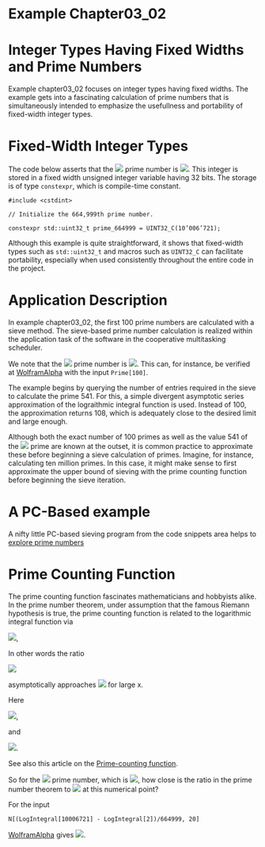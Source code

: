 # Example Chapter03_02
# Integer Types Having Fixed Widths and Prime Numbers

Example chapter03_02 focuses on integer types having fixed widths.
The example gets into a fascinating calculation of prime numbers
that is simultaneously intended to emphasize the usefullness
and portability of fixed-width integer types.

# Fixed-Width Integer Types

The code below asserts that
the <img src="https://render.githubusercontent.com/render/math?math=664999^{th}">
prime number is <img src="https://render.githubusercontent.com/render/math?math=10006721">.
This integer is stored in a fixed width
unsigned integer variable having 32 bits. The storage
is of type `constexpr`, which is compile-time constant.

```
#include <cstdint>

// Initialize the 664,999th prime number.

constexpr std::uint32_t prime_664999 = UINT32_C(10’006’721);
```

Although this example is quite straightforward, it shows that fixed-width
types such as `std::uint32_t` and macros such as `UINT32_C` can
facilitate portability, especially when used consistently throughout
the entire code in the project.

# Application Description

In example chapter03_02, the first 100 prime numbers are calculated
with a sieve method. The sieve-based prime number calculation
is realized within the application task of the software in the
cooperative multitasking scheduler.

We note that the <img src="https://render.githubusercontent.com/render/math?math=100^{th}">
prime number is <img src="https://render.githubusercontent.com/render/math?math=541">.
This can, for instance, be verified at [WolframAlpha](http://www.wolframalpha.com)
with the input `Prime[100]`.

The example begins by querying the number of entries required
in the sieve to calculate the prime 541. For this, a simple divergent
asymptotic series approximation of the lograithmic integral function is used.
Instead of 100, the approximation returns 108, which is
adequately close to the desired limit and large enough.

Although both the exact number of 100 primes as well as
the value 541 of the <img src="https://render.githubusercontent.com/render/math?math=100^{th}">
prime are known at the outset,
it is common practice to approximate these before beginning
a sieve calculation of primes. Imagine, for instance, calculating
ten million primes. In this case, it might make sense to first
approximate the upper bound of sieving with the prime counting function
before beginning the sieve iteration.

# A PC-Based example

A nifty little PC-based sieving program from the code snippets area helps to
[explore prime numbers](../../code_snippets/chapter03/chapter03_02-002a_explore_prime_numbers.cpp)

# Prime Counting Function

The prime counting function fascinates mathematicians and
hobbyists alike. In the prime number theorem, under
assumption that the famous Riemann hypothesis is true,
the prime counting function
is related to the logarithmic integral function via

<img src="https://render.githubusercontent.com/render/math?math=\text{Li}(x)-\pi(x)=O(\sqrt{x}\log{x})">,

In other words the ratio

<img src="https://render.githubusercontent.com/render/math?math=\dfrac{\text{Li}(x)}{\pi(x)}{\sim}1">

asymptotically approaches <img src="https://render.githubusercontent.com/render/math?math=1">
for large x.

Here

<img src="https://render.githubusercontent.com/render/math?math=\text{Li}(x)=\text{li}(x)-\text{li}(2)">,

and

<img src="https://render.githubusercontent.com/render/math?math=\text{li}(2)\approx{1.045}\ldots">.

See also this article on the
[Prime-counting function](http://en.wikipedia.org/wiki/Prime-counting_function).

So for the <img src="https://render.githubusercontent.com/render/math?math=664999^{th}">
prime number, which is <img src="https://render.githubusercontent.com/render/math?math=10006721">,
how close is the ratio in the prime number theorem
to <img src="https://render.githubusercontent.com/render/math?math=1">
at this numerical point?

For the input

```
N[(LogIntegral[10006721] - LogIntegral[2])/664999, 20]
```

[WolframAlpha](http://www.wolframalpha.com) gives
<img src="https://render.githubusercontent.com/render/math?math=1.0005042653265034897">.
